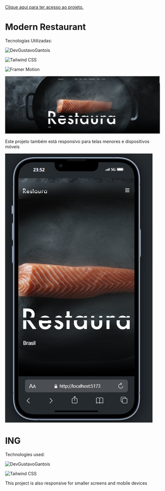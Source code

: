 <a href="https://modern-restaurant-react-tailwind.vercel.app/">Clique aqui para ter acesso ao projeto.</a>

<h1>Modern Restaurant</h1>

<p>Tecnologias Utilizadas:</p>

![DevGustavoGantois](https://img.shields.io/badge/React-20232A?style=for-the-badge&logo=react&logoColor=61DAFB)

![Tailwind CSS](https://img.shields.io/badge/Tailwind_CSS-38B2AC?style=for-the-badge&logo=tailwind-css&logoColor=white)

![Framer Motion](https://img.shields.io/badge/Framer%20Motion-0055FF?style=for-the-badge&logo=framer&logoColor=white)

![alt text](image.png)


<p>Este projeto também está responsivo para telas menores e dispositivos móveis</p>

![alt text](image-1.png)


<h1>ING</h1>

<p>Technologies used:</p>

![DevGustavoGantois](https://img.shields.io/badge/React-20232A?style=for-the-badge&logo=react&logoColor=61DAFB)

![Tailwind CSS](https://img.shields.io/badge/Tailwind_CSS-38B2AC?style=for-the-badge&logo=tailwind-css&logoColor=white)


<p>This project is also responsive for smaller screens and mobile devices</p>


